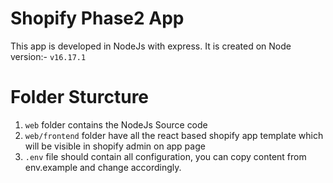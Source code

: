 # Shopify Phase2 App

This app is developed in NodeJs with express. It is created on Node version:- `v16.17.1`

# Folder Sturcture

1. `web` folder contains the NodeJs Source code
2. `web/frontend` folder have all the react based shopify app template which will be visible in shopify admin on app page
3. `.env` file should contain all configuration, you can copy content from env.example and change accordingly.